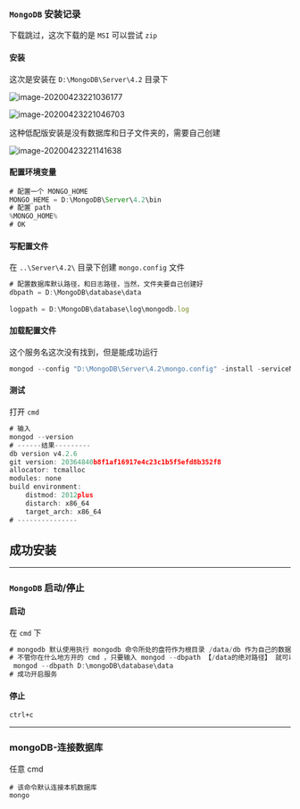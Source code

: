 ### `MongoDB` 安装记录

下载跳过，这次下载的是 `MSI`   可以尝试 `zip`

#### 安装

这次是安装在 `D:\MongoDB\Server\4.2` 目录下

![image-20200423221036177](E:\Desktop\note\前端\Node.js\MongoDB\13.MongoDB.assets\image-20200423221036177.png)

![image-20200423221046703](E:\Desktop\note\前端\Node.js\MongoDB\13.MongoDB.assets\image-20200423221046703.png)



这种低配版安装是没有数据库和日子文件夹的，需要自己创建

![image-20200423221141638](E:\Desktop\note\前端\Node.js\MongoDB\13.MongoDB.assets\image-20200423221141638.png)

#### 配置环境变量

```js
# 配置一个 MONGO_HOME
MONGO_HEME = D:\MongoDB\Server\4.2\bin
# 配置 path
%MONGO_HOME%
# OK

```

#### 写配置文件

在 `..\Server\4.2\` 目录下创建 `mongo.config` 文件

```js
# 配置数据库默认路径，和日志路径，当然，文件夹要自己创建好
dbpath = D:\MongoDB\database\data
 
logpath = D:\MongoDB\database\log\mongodb.log
```

#### 加载配置文件

这个服务名这次没有找到，但是能成功运行

```js
mongod --config "D:\MongoDB\Server\4.2\mongo.config" -install -serviceName "mongodb"
```

#### 测试

打开 `cmd` 

```js
# 输入
mongod --version
# ------结果---------
db version v4.2.6
git version: 20364840b8f1af16917e4c23c1b5f5efd8b352f8
allocator: tcmalloc
modules: none
build environment:
    distmod: 2012plus
    distarch: x86_64
    target_arch: x86_64
# ---------------
```

## 成功安装

---

### `MongoDB` 启动/停止

#### 启动

在 `cmd` 下

```js
# mongodb 默认使用执行 mongodb 命令所处的盘符作为根目录 /data/db 作为自己的数据库存储目录
# 不管你在什么地方开的 cmd ，只要输入 mongod --dbpath 【/data的绝对路径】 就可以打开数据库
 mongod --dbpath D:\mongoDB\database\data
# 成功开启服务
```

#### 停止

`ctrl+c`

---

### mongoDB-连接数据库

任意 cmd 

```shell
# 该命令默认连接本机数据库
mongo
```

